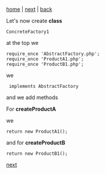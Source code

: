 [home](./page01.md) | [next](./page10.md) | [back](./page08.md)

Let's now create **class**
```
ConcreteFactory1
```
at the top we
```
require_once 'AbstractFactory.php';
require_once 'ProductA1.php';
require_once 'ProductB1.php';
```
we
```
 implements AbstractFactory
```
and we add methods

For **createProductA**

we
```
return new ProductA1();
```
 and for **createProductB**
 ```
 return new ProductB1();
 ```
 
[next](./page10.md) 
